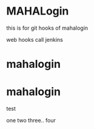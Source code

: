 # MAHALogin
this is for git hooks  of mahalogin

web hooks call jenkins




# mahalogin
# mahalogin

test

one
two
three..
four
